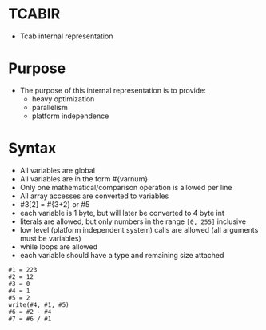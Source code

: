 # TCABIR
-   Tcab internal representation

# Purpose
-   The purpose of this internal representation is to provide:
    - heavy optimization
    - parallelism
    - platform independence

# Syntax
-   All variables are global
-   All variables are in the form #{varnum}
-   Only one mathematical/comparison operation is allowed per line
-   All array accesses are converted to variables
-   #3[2] = #{3+2} or #5
-   each variable is 1 byte, but will later be converted to 4 byte int
-   literals are allowed, but only numbers in the range `[0, 255]` inclusive
-   low level (platform independent system) calls are allowed (all arguments must be variables)
-   while loops are allowed
-   each variable should have a type and remaining size attached
```
#1 = 223
#2 = 12
#3 = 0
#4 = 1
#5 = 2
write(#4, #1, #5)
#6 = #2 - #4
#7 = #6 / #1




```
